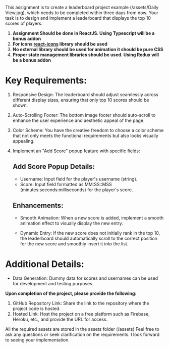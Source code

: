 This assignment is to create a leaderboard project example (/assets/Daily View.jpg), which needs to be completed within three days from now. Your task is to design and implement a leaderboard that displays the top 10 scores of players.

1. **Assignment Should be done in ReactJS. Using Typescript will be a bonus addon**
2. **For icons [react-icons](https://react-icons.github.io/react-icons/) library should be used**
3. **No external library should be used for animation it should be pure CSS**
4. **Proper state management libraries should be used. Using Redux will be a bonus addon**

# Key Requirements:

1. Responsive Design: The leaderboard should adjust seamlessly across different display sizes, ensuring that only top 10 scores should be shown.

2. Auto-Scrolling Footer: The bottom image footer should auto-scroll to enhance the user experience and aesthetic appeal of the page.

3. Color Scheme: You have the creative freedom to choose a color scheme that not only meets the functional requirements but also looks visually appealing.

4. Implement an "Add Score" popup feature with specific fields:

   ## Add Score Popup Details:

   - Username: Input field for the player's username (string).
   - Score: Input field formatted as MM:SS::MSS
     (minutes:seconds:milliseconds) for the player's score.

   ## Enhancements:

   - Smooth Animation: When a new score is added, implement a smooth animation effect to visually display the new entry.

   - Dynamic Entry: If the new score does not initially rank in the top 10, the leaderboard should automatically scroll to the correct position for the new score and smoothly insert it into the list.

# Additional Details:

- Data Generation: Dummy data for scores and usernames can be used for development and testing purposes.

**Upon completion of the project, please provide the following:**

1. GitHub Repository Link: Share the link to the repository where the project code is hosted.
2. Hosted Link: Host the project on a free platform such as Firebase, Heroku, etc., and provide the URL for access.

All the required assets are stored in the assets folder (/assets)
Feel free to ask any questions or seek clarification on the requirements. I look forward to seeing your implementation.
